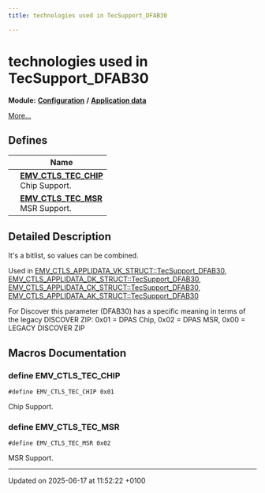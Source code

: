 ```yaml
---
title: technologies used in TecSupport_DFAB30

---
```


# technologies used in TecSupport_DFAB30

**Module:** **[Configuration](group___a_d_k___c_o_n_f_i_g_u_r_a_t_i_o_n.md)** **/** **[Application data](group___d_e_f___c_o_n_f___a_p_p_l_i.md)**

 [More...](#detailed-description)

## Defines

|                | Name           |
| -------------- | -------------- |
|  | **[EMV_CTLS_TEC_CHIP](group___d_e_f___t_e_c.md#define-emv-ctls-tec-chip)** <br>Chip Support.  |
|  | **[EMV_CTLS_TEC_MSR](group___d_e_f___t_e_c.md#define-emv-ctls-tec-msr)** <br>MSR Support.  |

## Detailed Description


It's a bitlist, so values can be combined. 

 Used in [EMV_CTLS_APPLIDATA_VK_STRUCT::TecSupport_DFAB30](struct_e_m_v___c_t_l_s___a_p_p_l_i_d_a_t_a___v_k___s_t_r_u_c_t.md#variable-tecsupport-dfab30), [EMV_CTLS_APPLIDATA_DK_STRUCT::TecSupport_DFAB30](struct_e_m_v___c_t_l_s___a_p_p_l_i_d_a_t_a___d_k___s_t_r_u_c_t.md#variable-tecsupport-dfab30), [EMV_CTLS_APPLIDATA_CK_STRUCT::TecSupport_DFAB30](struct_e_m_v___c_t_l_s___a_p_p_l_i_d_a_t_a___c_k___s_t_r_u_c_t.md#variable-tecsupport-dfab30), [EMV_CTLS_APPLIDATA_AK_STRUCT::TecSupport_DFAB30](struct_e_m_v___c_t_l_s___a_p_p_l_i_d_a_t_a___a_k___s_t_r_u_c_t.md#variable-tecsupport-dfab30)

 For Discover this parameter (DFAB30) has a specific meaning in terms of the legacy DISCOVER ZIP: 0x01 = DPAS Chip, 0x02 = DPAS MSR, 0x00 = LEGACY DISCOVER ZIP 




## Macros Documentation

### define EMV_CTLS_TEC_CHIP

```
#define EMV_CTLS_TEC_CHIP 0x01
```

Chip Support. 

### define EMV_CTLS_TEC_MSR

```
#define EMV_CTLS_TEC_MSR 0x02
```

MSR Support. 



-------------------------------

Updated on 2025-06-17 at 11:52:22 +0100